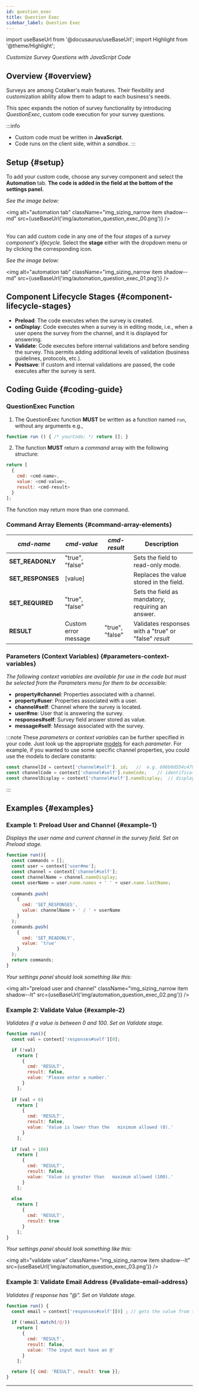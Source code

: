 ```yaml
---
id: question_exec
title: Question Exec
sidebar_label: Question Exec
---
```

import useBaseUrl from '@docusaurus/useBaseUrl'; 
import Highlight from '@theme/Highlight';

<span className="hero__subtitle">

_Customize Survey Questions with JavaScript Code_

</span>

## Overview {#overview}
Surveys are among Cotalker's main features. Their flexibility and customization ability allow them to adapt to each business's needs.

This spec expands the notion of survey functionality by introducing _QuestionExec_, custom code execution for your survey questions.

:::info
- Custom code must be written in **JavaScript**.
- Code runs on the client side, within a _sandbox_.
:::

## Setup {#setup}

To add your custom code, choose any survey component and select the **Automation** tab. **The code is added in the field at the bottom of the settings panel.**

_See the image below:_

<img alt="automation tab" className="img_sizing_narrow item shadow--md" src={useBaseUrl('img/automation_question_exec_00.png')} />
<br/>
<br/>

You can add custom code in any one of the four _stages_ of a _survey component's lifecycle_. Select the **stage** either with the dropdown menu or by clicking the corresponding icon. 

_See the image below:_

<img alt="automation tab" className="img_sizing_narrow item shadow--md" src={useBaseUrl('img/automation_question_exec_01.png')} />
<br/>

## Component Lifecycle Stages {#component-lifecycle-stages}
- **Preload**: The code executes when the survey is created.
- **onDisplay**: Code executes when a survey is in editing mode, i.e., when a user opens the survey from the channel, and it is displayed for answering. 
- **Validate**: Code executes before internal validations and before sending the survey. This permits adding additional levels of validation (business guidelines, protocols, etc.). 
- **Postsave**: If custom and internal validations are passed, the code executes after the survey is sent.

## Coding Guide {#coding-guide}

### QuestionExec Function

1. The QuestionExec function **MUST** be written as a function named `run`, without any arguments e.g., 

  ```javascript
  function run () { /* yourCode; */ return []; }
  ```

2. The function **MUST** return a _command_ array with the following structure:
  
  ```javascript
  return [
    { 
      cmd: <cmd-name>, 
      value: <cmd-value>, 
      result: <cmd-result> 
    }
  ];
  ```
The function may return more than one command.
  
### Command Array Elements {#command-array-elements}

| _cmd-name_ | _cmd-value_ | _cmd-result_ | Description |
| ----- | ----- | ----- | ----- |
| **SET_READONLY** | "true", "false" | | Sets the field to read-only mode.|
| **SET_RESPONSES** | [value] | | Replaces the value stored in the field. |
| **SET_REQUIRED** | "true", "false" | | Sets the field as mandatory, requiring an answer. |
| **RESULT** | Custom error message | "true", "false" | Validates responses with a "true" or "false" _result_ |

### Parameters (Context Variables) {#parameters-context-variables}
_The following context variables are available for use in the code but must be selected from the Parameters menu for them to be accessible:_

- **property#channel**: Properties associated with a channel.
- **property#user**: Properties associated with a user.
- **channel#self**: Channel where the survey is located.
- **user#me**: User that is answering the survey.
- **responses#self**: Survey field answer stored as value.
- **message#self**: Message associated with the survey.

:::note
These _parameters_ or _context variables_ can be further specified in your code. Just look up the appropriate [models](/docs/documentation/models/overview_model) for each _parameter_. For example, if you wanted to use some specific channel properties, you could use the models to declare constants:

```javascript
const channelId = context['channel#self']._id;   //  e.g. 606b0d554c479b00080f0d27
const channelCode = context['channel#self'].nameCode;    // identification code
const channelDisplay = context['channel#self'].nameDisplay;  // display name
```
:::


## Examples {#examples}

### Example 1: Preload User and Channel {#example-1}
_Displays the user name and current channel in the survey field. Set on Preload stage._

```javascript
function run(){
  const commands = [];
  const user = context['user#me'];
  const channel = context['channel#self'];
  const channelName = channel.nameDisplay;
  const userName = user.name.names + ' ' + user.name.lastName;
  
  commands.push(
    { 
      cmd: 'SET_RESPONSES', 
      value: channelName + ' / ' + userName 
    }
  );
  commands.push(
    { 
      cmd: 'SET_READONLY',
      value: 'true' 
    }
  );
  return commands;
}
```
_Your settings panel should look something like this:_

<img alt="preload user and channel" className="img_sizing_narrow item shadow--lt" src={useBaseUrl('img/automation_question_exec_02.png')} />
<br/>


### Example 2: Validate Value {#example-2}
_Validates if a value is between 0 and 100. Set on Validate stage._

```javascript
function run(){
  const val = context['responses#self'][0];

  if (!val) 
    return [
      { 
        cmd: 'RESULT', 
        result: false, 
        value: 'Please enter a number.' 
      }
    ];
  
  if (val < 0) 
    return [
      { 
        cmd: 'RESULT', 
        result: false, 
        value: 'Value is lower than the   minimum allowed (0).' 
      }
    ];
  
  if (val > 100) 
    return [
      { 
        cmd: 'RESULT', 
        result: false, 
        value: 'Value is greater than   maximum allowed (100).' 
      }
    ];
  
  else 
    return [
      { 
        cmd: 'RESULT', 
        result: true 
      }
    ];
}
```

_Your settings panel should look something like this:_

<img alt="validate value" className="img_sizing_narrow item shadow--lt" src={useBaseUrl('img/automation_question_exec_03.png')} />
<br/>

### Example 3: Validate Email Address {#validate-email-address}
_Validates if response has "@". Set on Validate stage._

```javascript
function run() {
  const email = context['responses#self'][0] ; // gets the value from the input
  
  if (!email.match(/@/)) 
    return [
      { 
        cmd: 'RESULT', 
        result: false, 
        value: 'The input must have an @' 
      }
    ];

  return [{ cmd: 'RESULT', result: true }];
}
```

-------
